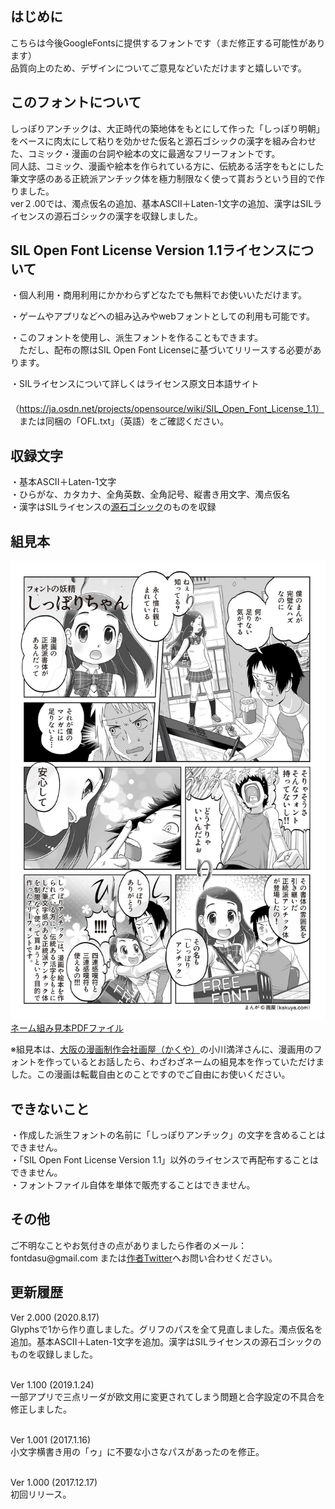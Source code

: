 

<h2>はじめに</h2>
こちらは今後GoogleFontsに提供するフォントです（まだ修正する可能性があります）<br />
品質向上のため、デザインについてご意見などいただけますと嬉しいです。

<h2>このフォントについて</h2>
しっぽりアンチックは、大正時代の築地体をもとにして作った「しっぽり明朝」をベースに肉太にして粘りを効かせた仮名と源石ゴシックの漢字を組み合わせた、コミック・漫画の台詞や絵本の文に最適なフリーフォントです。<br />
同人誌、コミック、漫画や絵本を作られている方に、伝統ある活字をもとにした筆文字感のある正統派アンチック体を極力制限なく使って貰おうという目的で作りました。<br />
ver２.00では、濁点仮名の追加、基本ASCII＋Laten-1文字の追加、漢字はSILライセンスの源石ゴシックの漢字を収録しました。<br />

<h2>SIL Open Font License Version 1.1ライセンスについて</h2>

・個人利用・商用利用にかかわらずどなたでも無料でお使いいただけます。<br />

・ゲームやアプリなどへの組み込みやwebフォントとしての利用も可能です。<br />

・このフォントを使用し、派生フォントを作ることもできます。<br />
　ただし、配布の際はSIL Open Font Licenseに基づいてリリースする必要があります。<br />

・SILライセンスについて詳しくはライセンス原文日本語サイト<br />
　（https://ja.osdn.net/projects/opensource/wiki/SIL_Open_Font_License_1.1）<br />
　または同梱の「OFL.txt」（英語）をご確認ください。<br />


<h2>収録文字</h2>
・基本ASCII＋Laten-1文字<br />
・ひらがな、カタカナ、全角英数、全角記号、縦書き用文字、濁点仮名<br />
・漢字はSILライセンスの<a href="https://github.com/ButTaiwan/genseki-font" target="_blank">源石ゴシック</a>のものを収録

<h2>組見本</h2>
<img src="./sample2.JPG" />
<a href="./sample2.pdf" target="_blank">ネーム組み見本PDFファイル</a><br />

※組見本は、<a href="https://www.kakuya.com/" target="_blank">大阪の漫画制作会社画屋（かくや）</a>の小川満洋さんに、漫画用のフォントを作っているとお話したら、わざわざネームの組見本を作っていただけました。この漫画は転載自由とのことですのでご自由にお使いください。<br />


<h2>できないこと</h2>
・作成した派生フォントの名前に「しっぽりアンチック」の文字を含めることはできません。<br />
・「SIL Open Font License Version 1.1」以外のライセンスで再配布することはできません。<br />
・フォントファイル自体を単体で販売することはできません。<br />


<h2>その他</h2>
ご不明なことやお気付きの点がありましたら作者のメール：fontdasu@gmail.com
または<a href="https://twitter.com/fontdasu" target="_blank">作者Twitter</a>へお問い合わせください。<br />


<h2>更新履歴</h2>
Ver 2.000 (2020.8.17)<br />
Glyphsで1から作り直しました。グリフのパスを全て見直しました。濁点仮名を追加。基本ASCII＋Laten-1文字を追加。漢字はSILライセンスの源石ゴシックのものを収録しました。<br /><br />

Ver 1.100 (2019.1.24)<br />
一部アプリで三点リーダが欧文用に変更されてしまう問題と合字設定の不具合を修正しました。<br /><br />

Ver 1.001 (2017.1.16)<br />
小文字横書き用の「ゥ」に不要な小さなパスがあったのを修正。<br /><br />

Ver 1.000 (2017.12.17)<br />
初回リリース。

